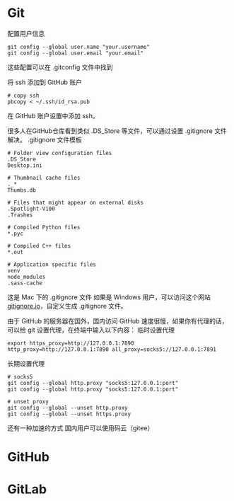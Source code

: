 # Git
配置用户信息
```
git config --global user.name "your.username"
git config --global user.email "your.email"
```
这些配置可以在 .gitconfig 文件中找到

将 ssh 添加到 GitHub 账户
```
# copy ssh
pbcopy < ~/.ssh/id_rsa.pub
```
在 GitHub 账户设置中添加 ssh。



很多人在GitHub仓库看到类似 .DS_Store 等文件，可以通过设置 .gitignore 文件解决。
.gitignore 文件模板
```
# Folder view configuration files
.DS_Store
Desktop.ini

# Thumbnail cache files
._*
Thumbs.db

# Files that might appear on external disks
.Spotlight-V100
.Trashes

# Compiled Python files
*.pyc

# Compiled C++ files
*.out

# Application specific files
venv
node_modules
.sass-cache
```
这是 Mac 下的 .gitignore 文件
如果是 Windows 用户，可以访问这个网站[gitignore.io](https://www.toptal.com/developers/gitignore?templates=macos)，自定义生成 .gitignore 文件。



由于 GitHub 的服务器在国外，国内访问 GitHub 速度很慢，如果你有代理的话，可以给 git 设置代理，在终端中输入以下内容：
临时设置代理
```
export https_proxy=http://127.0.0.1:7890 http_proxy=http://127.0.0.1:7890 all_proxy=socks5://127.0.0.1:7891
```

长期设置代理
```
# socks5
git config --global http.proxy "socks5:127.0.0.1:port"
git config --global http.proxy "socks5:127.0.0.1:port"

# unset proxy
git config --global --unset http.proxy
git config --global --unset https.proxy
```


还有一种加速的方式
国内用户可以使用码云（gitee）






# GitHub









# GitLab
